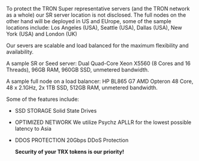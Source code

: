 To protect the TRON Super representative servers (and the TRON network as a whole) our SR server location is not disclosed. The full nodes on the other hand will be deployed in US and EUrope, some of the sample locations include:
Los Angeles (USA), Seattle (USA), Dallas (USA), New York (USA) and London (UK)


Our severs are scalable and load balanced for the maximum flexibility and availability.

A sample SR or Seed server: Dual Quad-Core Xeon X5560 (8 Cores and 16 Threads), 96GB RAM, 960GB SSD, unmetered bandwidth.

A sample full node on a load balancer:
HP BL865 G7 AMD Opteron 48 Core, 48 x 2.1GHz,  2x 1TB SSD, 512GB RAM, unmetered bandwidth.

Some of the features include:
 - SSD STORAGE
    Solid State Drives
 - OPTIMIZED NETWORK
    We utilize Psychz APLLR for the lowest possible latency to Asia
- DDOS PROTECTION
    20Gbps DDoS Protection
    
    <b>Security of your TRX tokens is our priority!</b>
